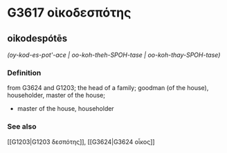 # G3617 οἰκοδεσπότης

## oikodespótēs

_(oy-kod-es-pot'-ace | oo-koh-theh-SPOH-tase | oo-koh-thay-SPOH-tase)_

### Definition

from G3624 and G1203; the head of a family; goodman (of the house), householder, master of the house; 

- master of the house, householder

### See also

[[G1203|G1203 δεσπότης]], [[G3624|G3624 οἶκος]]
